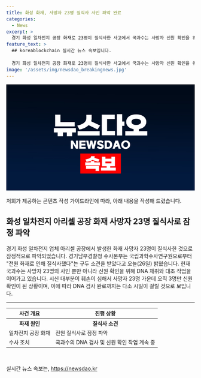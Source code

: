 ```yaml
---
title: 화성 화재, 사망자 23명 질식사 사인 파악 완료
categories:
  - News
excerpt: >
  경기 화성 일차전지 공장 화재로 23명이 질식사한 사고에서 국과수는 사망자 신원 확인을 위해 DNA 채취와 대조 작업을 진행 중이며, 현재까지 3명만 신원이 확인됐다. 23명이 질식으로 사망했다는 소견을 받아 DNA 검사 완료까지는 다소 시일이 걸릴 것으로 전해졌다.
feature_text: >
  ## koreablockchain 실시간 뉴스 속보입니다.

  경기 화성 일차전지 공장 화재로 23명이 질식사한 사고에서 국과수는 사망자 신원 확인을 위해 DNA 채취와 대조 작업을 진행 중이며, 현재까지 3명만 신원이 확인됐다. 23명이 질식으로 사망했다는 소견을 받아 DNA 검사 완료까지는 다소 시일이 걸릴 것으로 전해졌다.
image: '/assets/img/newsdao_breakingnews.jpg'
---
```


<p><img src="/assets/img/newsdao_breakingnews.jpg" alt="koreablockchain 속보" /></p>

<p>저희가 제공하는 콘텐츠 작성 가이드라인에 따라, 아래 내용을 작성해 드렸습니다.</p>

<h2 data-ke-size="size26">화성 일차전지 아리셀 공장 화재 사망자 23명 질식사로 잠정 파악</h2>

<p data-ke-size="size16">경기 화성 일차전지 업체 아리셀 공장에서 발생한 화재 사망자 23명이 질식사한 것으로 잠정적으로 파악되었습니다. 경기남부경찰청 수사본부는 국립과학수사연구원으로부터 "전원 화재로 인해 질식사했다"는 구두 소견을 받았다고 오늘(26일) 밝혔습니다. 현재 국과수는 사망자 23명의 사인 뿐만 아니라 신원 확인을 위해 DNA 채취와 대조 작업을 이어가고 있습니다. 시신 대부분이 훼손이 심해서 사망자 23명 가운데 오직 3명만 신원 확인이 된 상황이며, 이에 따라 DNA 검사 완료까지는 다소 시일이 걸릴 것으로 보입니다.</p>

<hr>

<table>
<thead>
    <tr>
        <th>사건 개요</th>
        <th>진행 상황</th>
    </tr>
</thead>
<tbody>
    <tr>
        <td style="text-align: center; height: 17px;"><b>화재 원인</b></td>
        <td style="text-align: center; height: 17px;"><b>질식사 소견</b></td>
    </tr>
    <tr>
        <td>일차전지 공장 화재</td>
        <td>전원 질식사로 잠정 파악</td>
    </tr>
    <tr>
        <td>수사 조치</td>
        <td>국과수의 DNA 검사 및 신원 확인 작업 계속 중</td>
    </tr>
</tbody>
</table>

<p data-ke-size="size16">&nbsp;</p>
실시간 뉴스 속보는, <a href="https://newsdao.kr" rel="dofollow">https://newsdao.kr</a>


